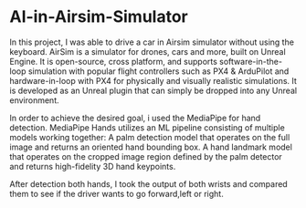 # AI-in-Airsim-Simulator
In this project, I was able to drive a car in Airsim simulator without using the keyboard. 
AirSim is a simulator for drones, cars and more, built on Unreal Engine. It is open-source, cross platform, and supports software-in-the-loop simulation with popular flight controllers such as PX4 & ArduPilot and hardware-in-loop with PX4 for physically and visually realistic simulations. It is developed as an Unreal plugin that can simply be dropped into any Unreal environment.

In order to achieve the desired goal, i used the MediaPipe for hand detection. MediaPipe Hands utilizes an ML pipeline consisting of multiple models working together: A palm detection model that operates on the full image and returns an oriented hand bounding box. A hand landmark model that operates on the cropped image region defined by the palm detector and returns high-fidelity 3D hand keypoints. 

After detection both hands, I took the output of both wrists and compared them to see if the driver wants to go forward,left or right. 
